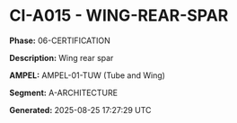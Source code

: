 # CI-A015 - WING-REAR-SPAR

**Phase:** 06-CERTIFICATION

**Description:** Wing rear spar

**AMPEL:** AMPEL-01-TUW (Tube and Wing)

**Segment:** A-ARCHITECTURE

**Generated:** 2025-08-25 17:27:29 UTC
